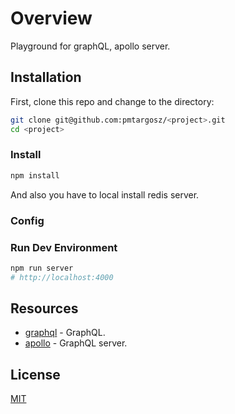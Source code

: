 # Overview

Playground for graphQL, apollo server.

## Installation

First, clone this repo and change to the directory:
```bash
git clone git@github.com:pmtargosz/<project>.git
cd <project>
```

### Install

```bash
npm install
```

And also you have to local install redis server.

### Config

### Run Dev Environment

```bash
npm run server
# http://localhost:4000
```

## Resources
* [graphql](https://graphql.org) - GraphQL.
* [apollo](https://www.apollographql.com/) - GraphQL server.

## License
[MIT](https://opensource.org/licenses/MIT)